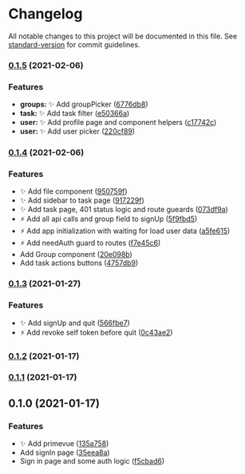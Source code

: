 # Changelog

All notable changes to this project will be documented in this file. See [standard-version](https://github.com/conventional-changelog/standard-version) for commit guidelines.

### [0.1.5](https://github.com/Kolobok12309/My-auth_front/compare/v0.1.4...v0.1.5) (2021-02-06)


### Features

* **groups:** :sparkles: Add groupPicker ([6776db8](https://github.com/Kolobok12309/My-auth_front/commit/6776db8ca1c21cfc658890f7e9d5c29fd39dd33b))
* **task:** :sparkles: Add task filter ([e50366a](https://github.com/Kolobok12309/My-auth_front/commit/e50366aa18a6cd54e587a5fcb4e92519d899b052))
* **user:** :sparkles: Add profile page and component helpers ([c17742c](https://github.com/Kolobok12309/My-auth_front/commit/c17742ce54f075381690d8b9dec302c37f430be3))
* **user:** :sparkles: Add user picker ([220cf89](https://github.com/Kolobok12309/My-auth_front/commit/220cf8956f77f55a5fbd3ec6fd99fa6fe113aaf1))

### [0.1.4](https://github.com/Kolobok12309/My-auth_front/compare/v0.1.3...v0.1.4) (2021-02-06)


### Features

* :sparkles: Add file component ([950759f](https://github.com/Kolobok12309/My-auth_front/commit/950759fb92d2f703923e474d8c5bc5ebfa6ee1a8))
* :sparkles: Add sidebar to task page ([917229f](https://github.com/Kolobok12309/My-auth_front/commit/917229fb3aaa09dbab341b02a3fa6606f8930c18))
* :sparkles: Add task page, 401 status logic and route gueards ([073df9a](https://github.com/Kolobok12309/My-auth_front/commit/073df9acc5be0c8690e3ee3ea21e93f24a4f660a))
* :zap: Add all api calls and group field to signUp ([5f9fbd5](https://github.com/Kolobok12309/My-auth_front/commit/5f9fbd51f3a416c25587c9550f2039612a0b967b))
* :zap: Add app initialization with waiting for load user data ([a5fe615](https://github.com/Kolobok12309/My-auth_front/commit/a5fe6155ec9f6861a68731da6911e1aebeacae27))
* :zap: Add needAuth guard to routes ([f7e45c6](https://github.com/Kolobok12309/My-auth_front/commit/f7e45c63ceed68014747f26f6fa3ac0d7be21643))
* Add Group component ([20e098b](https://github.com/Kolobok12309/My-auth_front/commit/20e098b35ecc1168055889b111b6b04cd80716d8))
* Add task actions buttons ([4757db9](https://github.com/Kolobok12309/My-auth_front/commit/4757db9c16a2e8b09d7629494022668b70881d49))

### [0.1.3](https://github.com/Kolobok12309/My-auth_front/compare/v0.1.2...v0.1.3) (2021-01-27)


### Features

* :sparkles: Add signUp and quit ([566fbe7](https://github.com/Kolobok12309/My-auth_front/commit/566fbe782643ac1bf8066e2e6379045ed10236da))
* :zap: Add revoke self token before quit ([0c43ae2](https://github.com/Kolobok12309/My-auth_front/commit/0c43ae20b3d9807eefa5629103e00fc3d3b7cdb1))

### [0.1.2](https://github.com/Kolobok12309/My-auth_front/compare/v0.1.1...v0.1.2) (2021-01-17)

### [0.1.1](https://github.com/Kolobok12309/My-auth_front/compare/v0.1.0...v0.1.1) (2021-01-17)

## 0.1.0 (2021-01-17)


### Features

* :sparkles: Add primevue ([135a758](https://github.com/Kolobok12309/My-auth_front/commit/135a758c3d61cfdbe768f979fc8473008db7a34a))
* Add signIn page ([35eea8a](https://github.com/Kolobok12309/My-auth_front/commit/35eea8a57fd0401b2839c8e2611167ea310f29c4))
* Sign in page and some auth logic ([f5cbad6](https://github.com/Kolobok12309/My-auth_front/commit/f5cbad6cade321b66897d9030f31554559196e5d))
